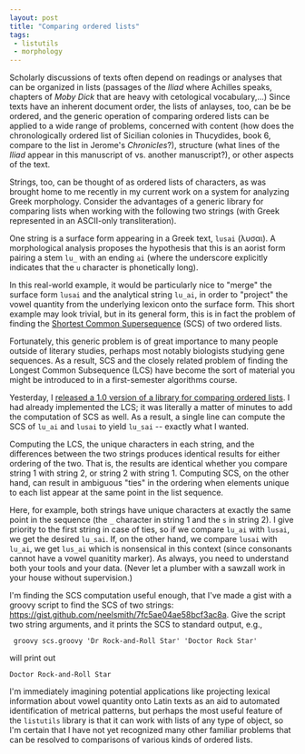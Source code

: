 ```yaml
---
layout: post
title: "Comparing ordered lists"
tags:
 - listutils
 - morphology
---
```


Scholarly discussions of texts often depend on readings or analyses that can be organized in lists (passages of the *Iliad* where Achilles speaks, chapters of *Moby Dick* that are heavy with cetological vocabulary,...)  Since texts have an inherent document order, the lists of anlayses, too, can be be ordered, and the generic operation of comparing ordered lists can be applied to a wide range of problems,  concerned with content (how does the chronologically ordered list of Sicilian colonies in Thucydides, book 6, compare to the list in Jerome's *Chronicles*?), structure (what lines of the *Iliad* appear in this manuscript of vs. another manuscript?), or other aspects of the text.

Strings, too, can be thought of as ordered lists of characters, as was brought home to me recently in my current work on a system for analyzing Greek morphology.   Consider the advantages of a generic library for comparing lists when working with the following two strings (with Greek represented in an ASCII-only transliteration).

One string is a surface form appearing in a Greek text, `lusai` (λυσαι).  A morphological analysis proposes the hypothesis that this is an aorist form pairing a stem `lu_` with an ending `ai` (where the underscore explicitly indicates that the `u` character is phonetically long).

In this real-world example, it would be particularly nice to "merge" the surface form `lusai` and the analytical string `lu_ai`, in order to "project" the vowel quantity from the underlying lexicon onto the surface form.  This short example may look trivial, but in its general form, this is in fact the problem of finding the [Shortest Common Supersequence](https://en.wikipedia.org/wiki/Shortest_common_supersequence_problem) (SCS) of two ordered lists.



Fortunately, this generic problem is of great importance to many people outside of literary studies, perhaps most notably biologists studying gene sequences.  As a result, SCS and the closely related problem of finding the Longest Common Subsequence (LCS) have become the sort of material you might be introduced to in a first-semester algorithms course.


Yesterday, I [released a 1.0 version of a library for comparing ordered lists](http://neelsmith.github.io/2016/03/25/listuils/).  I had already implemented the LCS;  it was literally a matter of minutes to add the computation of SCS as well.  As a result, a single line can compute the SCS of `lu_ai` and `lusai` to yield `lu_sai` -- exactly what I wanted.

Computing the LCS, the unique characters in each string, and the differences between the two strings produces identical results for either ordering of the two. That is, the results are identical whether you compare string 1 with string 2, or string 2 with string 1.  Computing SCS, on the other hand, can result in ambiguous "ties" in the ordering when elements unique to each list appear at the same point in the list sequence.

Here, for example, both strings have unique characters at exactly the same point in the sequence (the `_` character in string 1 and the `s` in string 2).  I give priority to the first string in case of ties, so if we compare `lu_ai` with `lusai`, we get the desired `lu_sai`.  If, on the other hand, we compare `lusai` with `lu_ai`, we get `lus_ai` which is nonsensical in this context (since consonants cannot have a vowel quanitity marker).  As always, you need to understand both your tools and your data.  (Never let a plumber with a sawzall work in your house without supervision.)


I'm finding the SCS computation useful enough, that I've made a gist with a groovy script to find the SCS of two strings: <https://gist.github.com/neelsmith/7fc5ae04ae58bcf3ac8a>.  Give the script two string arguments, and it prints the SCS to standard output, e.g.,

     groovy scs.groovy 'Dr Rock-and-Roll Star' 'Doctor Rock Star'

will print out

    Doctor Rock-and-Roll Star

I'm immediately imagining potential applications like projecting lexical information about vowel quantity onto Latin texts as an aid to automated identification of metrical patterns, but perhaps the most useful feature of the `listutils` library is that it can work with lists of any type of object, so I'm certain that I have not yet recognized many other familiar problems that can be resolved to comparisons of various kinds of ordered lists.
